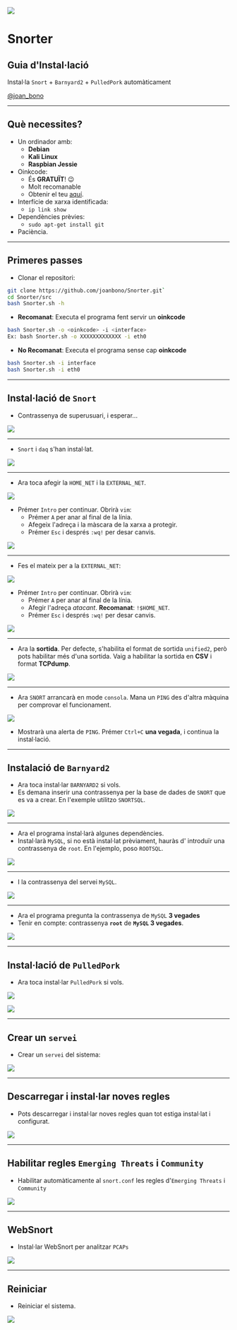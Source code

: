 <!-- $theme: default -->

![](../img/1.png)

# Snorter
## Guia d'Instal·lació

Instal·la `Snort` + `Barnyard2` + `PulledPork` automàticament

[@joan_bono](https://twitter.com/joan_bono)


---

## Què necessites?


- Un ordinador amb:
	- **Debian**
	- **Kali Linux** 
	- **Raspbian Jessie**
- Oinkcode:
	- És **GRATUÏT**! :wink:
	- Molt recomanable
	- Obtenir el teu [aquí](https://www.snort.org/oinkcodes).
- Interfície de xarxa identificada:
	- `ip link show `
- Dependències prèvies:
	- `sudo apt-get install git` 
- Paciència.

---

## Primeres passes

- Clonar el repositori:
~~~bash
git clone https://github.com/joanbono/Snorter.git` 
cd Snorter/src
bash Snorter.sh -h
~~~

- **Recomanat**: Executa el programa fent servir un **oinkcode** 
~~~bash
bash Snorter.sh -o <oinkcode> -i <interface>
Ex: bash Snorter.sh -o XXXXXXXXXXXXX -i eth0
~~~

- **No Recomanat**: Executa el programa sense cap **oinkcode** 

~~~bash
bash Snorter.sh -i interface
bash Snorter.sh -i eth0
~~~

---

## Instal·lació de `Snort`

+ Contrassenya de superusuari, i esperar...
 

![](../img/2.png)

---

+ `Snort` i `daq` s'han instal·lat.

![](../img/3.png)

---

+ Ara toca afegir la `HOME_NET` i la `EXTERNAL_NET`.

![](../img/4.png)

+ Prémer `Intro` per continuar. Obrirà `vim`:
	+ Prémer `A` per anar al final de la línia.
	+ Afegeix l'adreça i la màscara de la xarxa a protegir.
	+ Prémer `Esc` i després `:wq!` per desar canvis.

![](../img/5.png)

---

+ Fes el mateix per a la `EXTERNAL_NET`:

![](../img/6.png)

+ Prémer `Intro` per continuar. Obrirà `vim`:
 	+ Prémer `A` per anar al final de la línia.
	+ Afegir l'adreça *atacant*. **Recomanat**: `!$HOME_NET`.
	+ Prémer `Esc` i després `:wq!` per desar canvis.

![](../img/7.png)

---

+ Ara la **sortida**. Per defecte, s'habilita el format de sortida `unified2`, però pots habilitar més d'una sortida. Vaig a habilitar la sortida en **CSV** i format **TCPdump**.

![](../img/8.png)

---

+ Ara `SNORT` arrancarà en mode `consola`. Mana un `PING` des d'altra màquina per comprovar el funcionament. 

![](../img/9.png)

+ Mostrarà una alerta de `PING`. Prémer `Ctrl+C` **una vegada**, i continua la instal·lació.

---

## Instalació de `Barnyard2`

+ Ara toca instal·lar `BARNYARD2` si vols.
+ Es demana inserir una contrassenya per la base de dades de `SNORT` que es va a crear. En l'exemple utilitzo `SNORTSQL`.

![](../img/10.png)

---

+ Ara el programa instal·larà algunes dependències.
+ Instal·larà `MySQL`, si no està instal·lat prèviament, hauràs d' introduïr una contrassenya de `root`. En l'ejemplo, poso `ROOTSQL`.

![](../img/11.png)

---

+ I la contrassenya del servei `MySQL`.

![](../img/12.png)

---

+ Ara el programa pregunta la contrassenya de `MySQL` **3 vegades**
+ Tenir en compte: contrassenya **`root`** de **`MySQL` 3 vegades**.

![](../img/13.png)

---

## Instal·lació de `PulledPork`

+ Ara toca instal·lar `PulledPork` si vols.

![](../img/14.png)

![](../img/15.png)

---

## Crear un `servei`

+ Crear un `servei` del sistema:

![](../img/17.png)

---

## Descarregar i instal·lar noves regles

+ Pots descarregar i instal·lar noves regles quan tot estiga instal·lat i configurat.

![](../img/18.png)

---

## Habilitar regles `Emerging Threats` i `Community` 

+ Habilitar automàticamente al `snort.conf` les regles d'`Emerging Threats` i `Community`

![](../img/24.png)

---

## WebSnort

+ Instal·lar WebSnort per analitzar `PCAPs`

![](../img/23.png)

---
## Reiniciar

+ Reiniciar el sistema.

![](../img/19.png)

